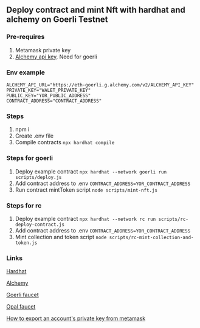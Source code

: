 ## Deploy contract and mint Nft with hardhat and alchemy on Goerli Testnet

### Pre-requires
1. Metamask private key
2. [Alchemy api key](https://www.alchemy.com/). Need for goerli

### Env example
```
ALCHEMY_API_URL="https://eth-goerli.g.alchemy.com/v2/ALCHEMY_API_KEY"
PRIVATE_KEY="WALET_PRIVATE_KEY"
PUBLIC_KEY="YOR_PUBLIC_ADDRESS"
CONTRACT_ADDRESS="CONTRACT_ADDRESS"
```

### Steps

1. npm i
2. Create .env file
3. Compile contracts `npx hardhat compile`

### Steps for goerli

1. Deploy example contract `npx hardhat --network goerli run scripts/deploy.js`
2. Add contract address to .env `CONTRACT_ADDRESS=YOR_CONTRACT_ADDRESS`
3. Run contract mintToken script `node scripts/mint-nft.js`

### Steps for rc

1. Deploy example contract `npx hardhat --network rc run scripts/rc-deploy-contract.js`
2. Add contract address to .env `CONTRACT_ADDRESS=YOR_CONTRACT_ADDRESS`
3. Mint collection and token script `node scripts/rc-mint-collection-and-token.js`

### Links
[Hardhat](https://hardhat.org/hardhat-runner/docs/getting-started#overview)

[Alchemy](https://www.alchemy.com/)

[Goerli faucet](https://goerlifaucet.com/)

[Opal faucet](https://t.me/unique2faucet_opal_bot)

[How to export an account's private key from metamask](https://metamask.zendesk.com/hc/en-us/articles/360015289632-How-to-export-an-account-s-private-key#:~:text=On%20the%20account%20page%2C%20click,click%20%E2%80%9CConfirm%E2%80%9D%20to%20proceed.)